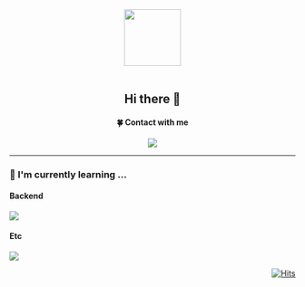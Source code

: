 <!--
### Hi there 👋

**DevNov94/DevNov94** is a ✨ _special_ ✨ repository because its `README.md` (this file) appears on your GitHub profile.

Here are some ideas to get you started:

- 🔭 I’m currently working on ...
- 🌱 I’m currently learning ... Java, Spring
- 👯 I’m looking to collaborate on ...
- 🤔 I’m looking for help with ...
- 💬 Ask me about ...
- 📫 How to reach me: ... le2yj94@gmail.com
- 😄 Pronouns: ...
- ⚡ Fun fact: ...
-->


<div id="header" align="center">
     <img src="https://media.giphy.com/media/CEHtFH3rJ6xdhBUKIT/giphy.gif" width="100"/>
</div>
<br/>
<div align="center">
     <h2>Hi there 👋</h2>
     <h4>🍀 Contact with me</h4>
     <p>
          <a href="mailto:le2yj94@gmail.com" target="_blank">
          <img src="https://img.shields.io/badge/GMAIL-EA4335?logo=Gmail&logoColor=white"/></a>
     </p>
</div>
<hr/>
<div>
     <h3>🌱  I'm currently learning ...</h4>
</div>

<div>
     <h4>Backend</h4>
     <p><img src="https://skillicons.dev/icons?i=java,spring,mysql" /></p>
</div>

<div>
     <h4>Etc</h4>
     <p><img src="https://skillicons.dev/icons?i=git,github" /></p>
</div>

<div align="right">
     
   [![Hits](https://hits.seeyoufarm.com/api/count/incr/badge.svg?url=https%3A%2F%2Fgithub.com%2FDevNov94%2Fhit-counter&count_bg=%2379C83D&title_bg=%23555555&icon=&icon_color=%23E7E7E7&title=hits&edge_flat=false)](https://hits.seeyoufarm.com)

</div>
